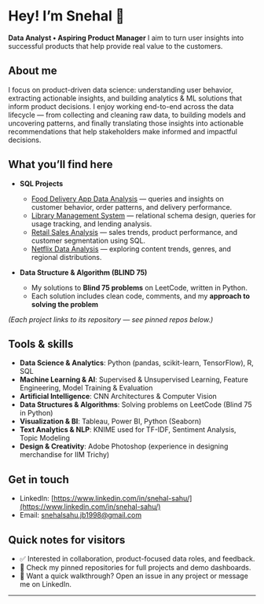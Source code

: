 # Hey! I’m Snehal  👋

**Data Analyst • Aspiring Product Manager**
I aim to turn user insights into successful products that help provide real value to the customers. 

## About me

I focus on product-driven data science: understanding user behavior, extracting actionable insights, and building analytics & ML solutions that inform product decisions. I enjoy working end-to-end across the data lifecycle — from collecting and cleaning raw data, to building models and uncovering patterns, and finally translating those insights into actionable recommendations that help stakeholders make informed and impactful decisions.

## What you’ll find here


- **SQL Projects**  
  - [Food Delivery App Data Analysis](#) — queries and insights on customer behavior, order patterns, and delivery performance.  
  - [Library Management System](#) — relational schema design, queries for usage tracking, and lending analysis.  
  - [Retail Sales Analysis](#) — sales trends, product performance, and customer segmentation using SQL.  
  - [Netflix Data Analysis](#) — exploring content trends, genres, and regional distributions.  



- **Data Structure & Algorithm (BLIND 75)**  
  - My solutions to **Blind 75 problems** on LeetCode, written in Python.  
  - Each solution includes clean code, comments, and my **approach to solving the problem**  

<!--
- **Machine Learning & Analytics Projects**  
  - Fraud detection, text analytics, loan prediction, EV market analysis, and dashboard visualizations (see pinned repos).
-->

*(Each project links to its repository — see pinned repos below.)*

## Tools & skills

- **Data Science & Analytics**: Python (pandas, scikit-learn, TensorFlow), R, SQL  
- **Machine Learning & AI**: Supervised & Unsupervised Learning, Feature Engineering, Model Training & Evaluation
- **Artificial Intelligence**: CNN Architectures & Computer Vision
- **Data Structures & Algorithms**: Solving problems on LeetCode (Blind 75 in Python)  
- **Visualization & BI**: Tableau, Power BI, Python (Seaborn)
- **Text Analytics & NLP**: KNIME used for TF-IDF, Sentiment Analysis, Topic Modeling  
- **Design & Creativity**: Adobe Photoshop (experience in designing merchandise for IIM Trichy)


## Get in touch

* LinkedIn: [https://www.linkedin.com/in/snehal-sahu/](https://www.linkedin.com/in/snehal-sahu/)
* Email: [snehalsahu.jb1998@gmail.com](mailto:snehalsahu.jb1998@gmail.com)

## Quick notes for visitors

* ✅ Interested in collaboration, product-focused data roles, and feedback.
* 📌 Check my pinned repositories for full projects and demo dashboards.
* 🚀 Want a quick walkthrough? Open an issue in any project or message me on LinkedIn.

---



